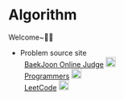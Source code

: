 # Algorithm
Welcome~🎲🎨 <br>
* Problem source site
<br>&nbsp;&nbsp;[BaekJoon Online Judge](https://www.acmicpc.net/) <img src="https://www.acmicpc.net/safari-pinned-tab.svg" color="#0076c0" width="20" height="20"></img>
<br>&nbsp;&nbsp;[Programmers](https://programmers.co.kr/learn/challenges) <img src="https://programmers.co.kr/assets/icons/favicon-40b78633b6556a68c3da8e2125c31512fbd01d09906ab76c8a8ff289e494cadb.png" width="20" height="20"></img>
<br>&nbsp;&nbsp;[LeetCode](https://leetcode.com/problemset/all/) <img src="https://leetcode.com/static/images/LeetCode_logo.png" width="20" height="20"></img> <br>
